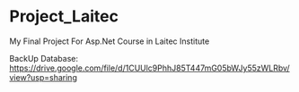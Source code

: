 # Project_Laitec
My Final Project For Asp.Net Course in Laitec Institute 

BackUp Database:
https://drive.google.com/file/d/1CUUlc9PhhJ85T447mG05bWJy55zWLRbv/view?usp=sharing
